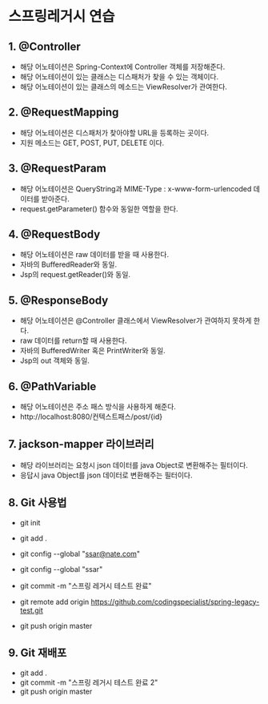 # 스프링레거시 연습
 
## 1. @Controller
- 해당 어노테이션은  Spring-Context에 Controller 객체를 저장해준다.
- 해당 어노테이션이 있는 클래스는 디스패처가 찾을 수 있는 객체이다.
- 해당 어노테이션이 있는 클래스의 메소드는 ViewResolver가 관여한다.

## 2. @RequestMapping
- 해당 어노테이션은 디스패처가 찾아야할 URL을 등록하는 곳이다.
- 지원 메소드는 GET, POST, PUT, DELETE 이다.

## 3. @RequestParam
- 해당 어노테이션은 QueryString과 MIME-Type : x-www-form-urlencoded 데이터를 받아준다.
- request.getParameter() 함수와 동일한 역할을 한다.

## 4. @RequestBody
- 해당 어노테이션은 raw 데이터를 받을 때 사용한다.
- 자바의 BufferedReader와 동일.
- Jsp의 request.getReader()와 동일.

## 5. @ResponseBody
- 해당 어노테이션은 @Controller 클래스에서 ViewResolver가 관여하지 못하게 한다.
- raw 데이터를 return할 때 사용한다.
- 자바의 BufferedWriter 혹은 PrintWriter와 동일.
- Jsp의 out 객체와 동일.

## 6. @PathVariable
- 해당 어노테이션은 주소 패스 방식을 사용하게 해준다.
- http://localhost:8080/컨텍스트패스/post/{id}

## 7. jackson-mapper 라이브러리
- 해당 라이브러리는 요청시 json 데이터를 java Object로 변환해주는 필터이다.
- 응답시 java Object를 json 데이터로 변환해주는 필터이다.
 
## 8. Git 사용법
- git init
- git add .

- git config --global "ssar@nate.com"
- git config --global "ssar"

- git commit -m "스프링 레거시 테스트 완료"
- git remote add origin https://github.com/codingspecialist/spring-legacy-test.git
- git push origin master
 
 ## 9. Git 재배포
 - git add .
 - git commit -m "스프링 레거시 테스트 완료 2"
 - git push origin master
 